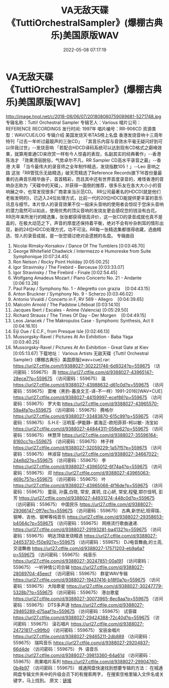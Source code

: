 ﻿---
title: VA无敌天碟《TuttiOrchestralSampler》(爆棚古典乐)美国原版WAV
date: 2022-05-08 07:17:19
categories: 试音碟、非卖品、发烧碟
tags: 纯音雅乐
---
# VA无敌天碟《TuttiOrchestralSampler》(爆棚古典乐)美国原版[WAV]

http://image.hnol.net/c/2018-08/06/07/201808060759089681-5271748.jpg
专辑名称：Tutti! Orchestral
Sampler
专辑艺人：Various
唱片公司：REFERENCE RECORDINGS
发行时间: 1997年
唱片编号：RR-906CD
资源类型：WAV/CUE/LOG
专辑介绍
美国发烧天书TAS榜上名盘
香港发烧音响十三周年特刊「过去一年听过最靓声的三张CD」
「其音乐内容与音效水平毫无疑问好到可以伴我过世」--发烧音响
「若配合HDCD译码系统可以达到现有CD格式之巅峰效果，就算用普通CD来欣赏一样有今人惊喜的表现，名副其实的经典著作」--香港
陈浩才
「效果清丽脱俗，气势卓尔不凡，RR Sampler CD高水平录音之最」--香港
大草
「当今最伟大的录音师之全年制作精选，发烧指数105！」--Leo 音响之路
这张「RR管弦乐无敌精选」破天荒精选了Reference
Records旗下16首份量最重的古典音乐精华曲子，首首精彩，而且其中还有世界首度录音的，难怪香港的音响杂志称为「天碟中的天碟」，并获得一面倒的推荐，很多乐友在各大大小小的音响展之中，也常发现很多厂商拿来当示范CD。
RR公司最著名的HDCD(就是他们老板发明的)，已迈入24位处理方式，比前一代的20位HDCD能提供更丰富的音乐讯息与细节。本片惊人的录音效果不仅一般床头音响的使用者会惊叹于您床头音响的潜力竟然可以如此，使用优秀的顶尖音响的发烧友更会感叹您的钱没有白花。RR历年来所发行的精选集，张张都获得很高评价，这一张CD的录音成就也真不是盖的，在极大动范之下，声音的厚度还保持着平衡，绝对不会有吵杂刺耳的情形出现，新的24位HDCD处理方式，功不可没。RR每一张精选集都值得收藏，选曲精选、惊人的录音成就，是一张您错过绝对会遗撼的名盘。
专辑曲目
01. Nicolai Rimsky-Korsakov / Dance Of The
Tumblers
[0:03:48.70]
02. George Whitefield Chadwick /
Intermezzo e Humoreske from Suite Symphonique
[0:07:24.45]
03. Ron Nelson / Rocky Point Holiday
[0:05:00.25]
04. Igor Stravinsky / The Firebird - Berceuse
[0:03:33.07]
05. Igor Stravinsky / The Firebird - Finale
[0:02:54.45]
06. Wolfgang Amadeus Mozart / Piano Concerto No. 21 -
Andante    [0:06:13.28]
07. Paul Paray / Symphony No. 1 - Allegretto con
grazia    [0:04:43.15]
08. Anton Bruckner / Symphony No. 9 - Scherzo
[0:03:46.02]
09. Antonio Vivaldi / Concerto in F, RV 569 -
Allegro    [0:04:39.65]
10. Malcolm Arnold / The Padstow Lifeboat
[0:03:14.10]
11. Jacques Ibert / Escales - Anime (Valencia)
[0:05:29.50]
12. Richard Strauss / The Times Of Day - Der
Morgen    [0:04:49.15]
13. Leos Janacek / The Makropulos Case - Symphonic Synthesis, Act
II    [0:04:16.10]
14. Eiji Oue / E.C.F., from Presque Isle
[0:02:46.13]
15. Mussorgsky-Ravel / Pictures At An Exhibition - Baba
Yaga    [0:03:40.25]
16. Mussorgsky-Ravel / Pictures At An Exhibition - Great Gate at
Kiev    [0:05:13.67]
下载地址：
Various Artists 无敌天碟《Tutti! Orchestral
Sampler》(爆棚古典乐)  美国原版[wav+cue].rar: https://url27.ctfile.com/f/9388027-302221746-6d9324?p=559675
（访问密码：559675）
周
https://url27.ctfile.com/d/9388027-43965147-28ece7?p=559675
（访问密码：559675）
温
https://url27.ctfile.com/d/9388027-43988632-d61c0d?p=559675
（访问密码：559675）
窦唯（黑豹-暮良文王-译-不一样）1991-2016[[WAV+CUE]
https://url27.ctfile.com/d/9388027-44159997-ecef86?p=559675
（访问密码：559675）
罗大佑
https://url27.ctfile.com/d/9388027-43965570-59a4fa?p=559675
（访问密码：559675）
腾格尔
https://url27.ctfile.com/d/9388027-33483870-615c99?p=559675
（访问密码：559675）
S.H.E-
汪明荃-伊能静- 裘海正-欧阳菲菲-柯以敏- 汤宝如
https://url27.ctfile.com/d/9388027-44844311-058e62?p=559675
（访问密码：559675）
林慧萍
https://url27.ctfile.com/d/9388027-35596164-8160cc?p=559675
（访问密码：559675）
林子祥
https://url27.ctfile.com/d/9388027-32059229-1a57f5?p=559675
（访问密码：559675）
林淑容
https://url27.ctfile.com/d/9388027-34667022-24e8d2?p=559675
（访问密码：559675）
李
https://url27.ctfile.com/d/9388027-43965012-6f74a4?p=559675
（访问密码：559675）
邓
https://url27.ctfile.com/d/9388027-43965063-469c75?p=559675
（访问密码：559675）
叶
https://url27.ctfile.com/d/9388027-43965066-4f16de?p=559675
（访问密码：559675）
童丽, 孙露,白晓, 常安, 龚玥, 庄心妍, 常安,程璧,鄂尔佳明, 彭芳
https://url27.ctfile.com/d/9388027-44931274-448c0d?p=559675
（访问密码：559675）
中国民乐
https://url27.ctfile.com/d/9388027-29366147-0ff7ec?p=559675
（访问密码：559675）
古典,新世纪,班得瑞、钢琴、吉他、钢琴等纯音乐
https://url27.ctfile.com/d/9388027-29358653-b4064c?p=559675
（访问密码：559675）
网络流行歌曲速递.
https://url27.ctfile.com/d/9388027-29193281-ba4132?p=559675
（访问密码：559675）
明达顶级发烧精选
https://url27.ctfile.com/d/9388027-24653730-f50e92?p=559675
（访问密码：559675）
DJ电音舞曲,的士高, 交谊舞曲
https://url27.ctfile.com/d/9388027-17571203-eb9a6a?p=559675
（访问密码：559675）
纯音乐
https://url27.ctfile.com/d/9388027-30247851-00a191
（访问密码：559675）
一听钟情公司合辑
https://url27.ctfile.com/d/9388027-28089704-45eecf
（访问密码：559675）
群星WAV专辑
https://url27.ctfile.com/d/9388027-19437416-b18f0a?p=559675
（访问密码：559675）
大陆歌星
https://url27.ctfile.com/d/9388027-30247779-5328b7?p=559675
（访问密码：559675）
港台歌星
https://url27.ctfile.com/d/9388027-30073965-8ec8aa?p=559675
（访问密码：559675）
DTS多声道
https://url27.ctfile.com/d/9388027-29465289-d75aaf?p=559675
（访问密码：559675）
试音碟
https://url27.ctfile.com/d/9388027-29424388-72c40d?p=559675
（访问密码：559675）
滚石唱片
https://url27.ctfile.com/d/9388027-24721817-c99fb0
（访问密码：559675）
宝丽金唱片
https://url27.ctfile.com/d/9388027-29465211-2db889
（访问密码：559675）
瑞鸣音乐
https://url27.ctfile.com/d/9388027-29204837-66d4de
（访问密码：559675）
外  语音乐
https://url27.ctfile.com/d/9388027-39813360-64a61d
（访问密码：559675）
雨果唱片系列
https://url27.ctfile.com/d/9388027-29904760-0b4b97
（访问密码：559675）
城通网盘快速找到想要专辑的方法：
在城通网盘专辑文件夹中的升级会员下的有搜索两字，
在搜索空格里输入文件名或关键字，马上找到。
原文：[链接](https://blog.sina.com.cn/s/blog_1647c7e7601030x4q.html)